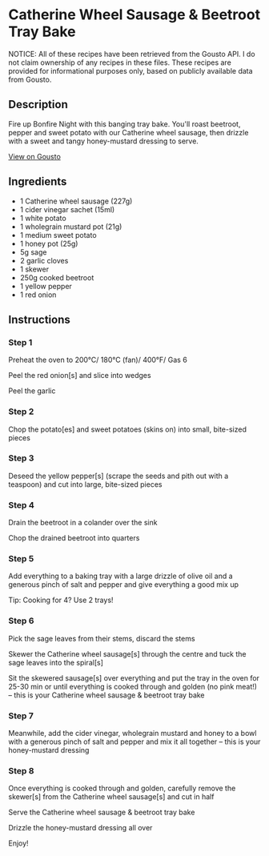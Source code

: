 # Catherine Wheel Sausage & Beetroot Tray Bake

NOTICE: All of these recipes have been retrieved from the Gousto API. I do not claim ownership of any recipes in these files. These recipes are provided for informational purposes only, based on publicly available data from Gousto.

## Description

Fire up Bonfire Night with this banging tray bake. You'll roast beetroot, pepper and sweet potato with our Catherine wheel sausage, then drizzle with a sweet and tangy honey-mustard dressing to serve. 

[View on Gousto](https://www.gousto.co.uk/recipes/cookbook/catherine-wheel-sausage-beetroot-tray-bake)

## Ingredients

- 1 Catherine wheel sausage (227g)
- 1 cider vinegar sachet (15ml)
- 1 white potato
- 1 wholegrain mustard pot (21g)
- 1 medium sweet potato
- 1 honey pot (25g)
- 5g sage
- 2 garlic cloves
- 1 skewer
- 250g cooked beetroot
- 1 yellow pepper
- 1 red onion

## Instructions


### Step 1

Preheat the oven to 200°C/ 180°C (fan)/ 400°F/ Gas 6

Peel the red onion<span class="text-danger">[s]</span> and slice into wedges

Peel the garlic


### Step 2

Chop the potato<span class="text-danger">[es]</span> and sweet potatoes (skins on) into small, bite-sized pieces


### Step 3

Deseed the yellow pepper<span class="text-danger">[s]</span> (scrape the seeds and pith out with a teaspoon) and cut into large, bite-sized pieces


### Step 4

Drain the beetroot in a colander over the sink

Chop the drained beetroot into quarters


### Step 5

Add everything to a baking tray with a large drizzle of olive oil and a generous pinch of salt and pepper and give everything a good mix up

Tip: Cooking for 4? Use 2 trays!


### Step 6

Pick the sage leaves from their stems, discard the stems

Skewer the Catherine wheel sausage<span class="text-danger">[s]</span> through the centre and tuck the sage leaves into the spiral<span class="text-danger">[s]</span>

Sit the skewered sausage<span class="text-danger">[s]</span> over everything and put the tray in the oven for 25-30 min or until everything is cooked through and golden (no pink meat!) – this is your Catherine wheel sausage & beetroot tray bake


### Step 7

Meanwhile, add the cider vinegar, wholegrain mustard and honey to a bowl with a generous pinch of salt and pepper and mix it all together – this is your honey-mustard dressing

### Step 8

Once everything is cooked through and golden, carefully remove the skewer<span class="text-danger">[s]</span> from the Catherine wheel sausage<span class="text-danger">[s]</span> and cut in half

Serve the Catherine wheel sausage & beetroot tray bake

Drizzle the honey-mustard dressing all over

Enjoy!

